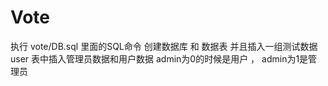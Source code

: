 # Vote
执行 vote/DB.sql  里面的SQL命令
创建数据库 和 数据表 并且插入一组测试数据
user 表中插入管理员数据和用户数据 
admin为0的时候是用户   ，   admin为1是管理员
